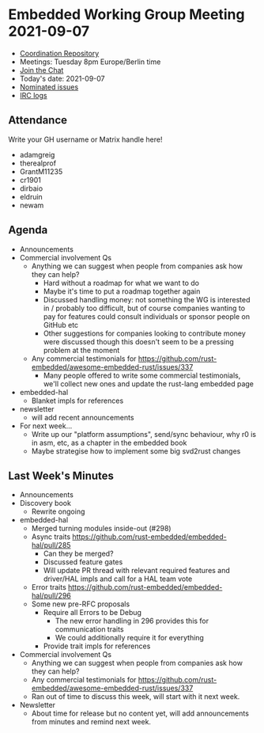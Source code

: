 # Embedded Working Group Meeting 2021-09-07

* [Coordination Repository]
* Meetings: Tuesday 8pm Europe/Berlin time
* [Join the Chat]
* Today's date: 2021-09-07
* [Nominated issues](https://github.com/search?q=org%3Arust-embedded+label%3Anominated+is%3Aopen&type=Issues)
* [IRC logs]

[Coordination Repository]: https://github.com/rust-embedded/wg
[Join the Chat]: https://riot.im/app/#/room/#rust-embedded:matrix.org
[IRC logs]: https://libera.irclog.whitequark.org/rust-embedded/2021-09-07

## Attendance

Write your GH username or Matrix handle here!

* adamgreig
* therealprof
* GrantM11235
* cr1901
* dirbaio
* eldruin
* newam


## Agenda

* Announcements
* Commercial involvement Qs
    * Anything we can suggest when people from companies ask how they can help?
        * Hard without a roadmap for what we want to do
        * Maybe it's time to put a roadmap together again
        * Discussed handling money: not something the WG is interested in / probably too difficult, but of course companies wanting to pay for features could consult individuals or sponsor people on GitHub etc
        * Other suggestions for companies looking to contribute money were discussed though this doesn't seem to be a pressing problem at the moment
    * Any commercial testimonials for https://github.com/rust-embedded/awesome-embedded-rust/issues/337
        * Many people offered to write some commercial testimonials, we'll collect new ones and update the rust-lang embedded page
* embedded-hal
    * Blanket impls for references
* newsletter
    * will add recent announcements
* For next week...
    * Write up our "platform assumptions", send/sync behaviour, why r0 is in asm, etc, as a chapter in the embedded book
    * Maybe strategise how to implement some big svd2rust changes

## Last Week's Minutes

* Announcements
* Discovery book
    * Rewrite ongoing
* embedded-hal
    * Merged turning modules inside-out (#298)
    * Async traits https://github.com/rust-embedded/embedded-hal/pull/285
        * Can they be merged?
        * Discussed feature gates
        * Will update PR thread with relevant required features and driver/HAL impls and call for a HAL team vote
    * Error traits https://github.com/rust-embedded/embedded-hal/pull/296
    * Some new pre-RFC proposals
        * Require all Errors to be Debug
            * The new error handling in 296 provides this for communication traits
            * We could additionally require it for everything
        * Provide trait impls for references
* Commercial involvement Qs
    * Anything we can suggest when people from companies ask how they can help?
    * Any commercial testimonials for https://github.com/rust-embedded/awesome-embedded-rust/issues/337
    * Ran out of time to discuss this week, will start with it next week.
* Newsletter
    * About time for release but no content yet, will add announcements from minutes and remind next week.
